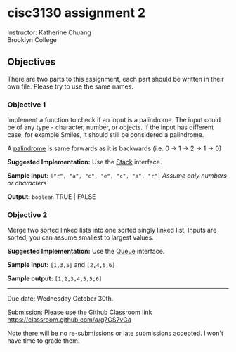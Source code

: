 # cisc3130 assignment 2


Instructor: Katherine Chuang \
Brooklyn College


## Objectives

There are two parts to this assignment, each part should be written in their own file. Please try to use the same names.

### Objective 1

Implement a function to check if an input is a palindrome. The input could be of any type - character, number, or objects. If the input has different case, for example Smiles, it should still be considered a palindrome. 

A [palindrome](https://en.wikipedia.org/wiki/Palindrome) is same forwards as it is backwards (i.e. 0 -> 1 -> 2 -> 1 -> 0)

**Suggested Implementation:** Use the [Stack](https://docs.oracle.com/javase/8/docs/api/java/util/Stack.html) interface.

**Sample input:** `["r", "a", "c", "e", "c", "a", "r"]` *Assume only numbers or characters*

**Output:** `boolean` TRUE | FALSE

### Objective 2

Merge two sorted linked lists into one sorted singly linked list.
Inputs are sorted, you can assume smallest to largest values.

**Suggested Implementation:** Use the [Queue](https://docs.oracle.com/javase/8/docs/api/java/util/Queue.html) interface.

**Sample input:** `[1,3,5]` and `[2,4,5,6]`

**Sample output:** `[1,2,3,4,5,5,6]`

---

Due date: Wednesday October 30th.

Submission: Please use the Github Classroom link https://classroom.github.com/a/g7GS7vGa

Note there will be no re-submissions or late submissions accepted. I won't have time to grade them. 
